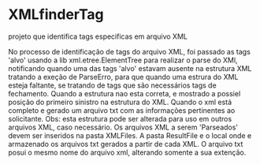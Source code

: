 # XMLfinderTag
projeto que identifica tags especificas em arquivo XML

No processo de identificação de tags do arquivo XML, foi passado as tags 'alvo'
usando a lib xml.etree.ElementTree para realizar o parse do XMl, 
notificando quando uma das tags 'alvo' estavam ausente na estrutura XML
tratando a exeção de ParseErro, para que quando uma estrura do XML esteja faltante, 
se tratando de tags que são necessários tags de fechamento.
Quando a estrutura nao esta correta, e mostrado a possiel posição do primeiro sinistro na 
estrutura do XML. Quando o xml está completo e gerado um arquivo txt com as informações 
pertinentes ao solicitante.
Obs: esta estrutura pode ser alterada para uso em outros arquivos XML, caso necessário.
Os arquivos XML a serem 'Parseados' devem ser inseridos na pasta XMLFiles.
A pasta ResultFile e o local onde e armazenado os arquivos txt gerados a partir de cada XML.
O arquivo txt posui o mesmo nome do arquivo xml, alterando somente a sua extenção.



